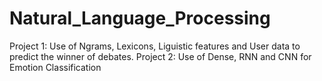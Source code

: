 # Natural_Language_Processing

Project 1:
  Use of Ngrams, Lexicons, Liguistic features and User data
  to predict the winner of debates.
Project 2:
  Use of Dense, RNN and CNN for Emotion Classification
